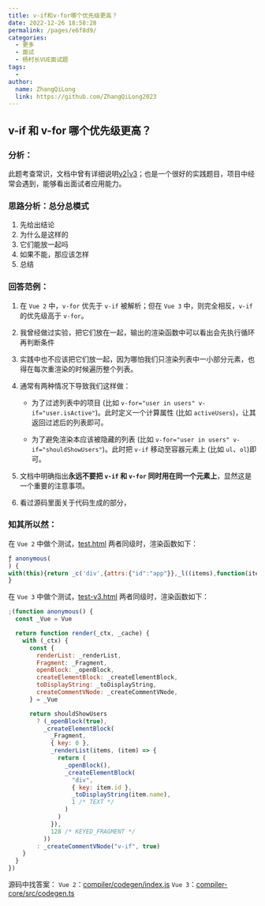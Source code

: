 ```yaml
---
title: v-if和v-for哪个优先级更高？
date: 2022-12-26 18:58:28
permalink: /pages/e6f8d9/
categories:
  - 更多
  - 面试
  - 杨村长VUE面试题
tags:
  -
author:
  name: ZhangQiLong
  link: https://github.com/ZhangQiLong2023
---
```


## v-if 和 v-for 哪个优先级更高？

### 分析：

此题考查常识，文档中曾有详细说明[v2](https://cn.vuejs.org/v2/style-guide/#%E9%81%BF%E5%85%8D-v-if-%E5%92%8C-v-for-%E7%94%A8%E5%9C%A8%E4%B8%80%E8%B5%B7%E5%BF%85%E8%A6%81)|[v3](https://vuejs.org/style-guide/rules-essential.html#avoid-v-if-with-v-for)；也是一个很好的实践题目，项目中经常会遇到，能够看出面试者应用能力。

### 思路分析：总分总模式

1. 先给出结论
2. 为什么是这样的
3. 它们能放一起吗
4. 如果不能，那应该怎样
5. 总结

### 回答范例：

1. 在 `Vue 2` 中，`v-for` 优先于 `v-if` 被解析；但在 `Vue 3` 中，则完全相反，`v-if` 的优先级高于 `v-for`。

2. 我曾经做过实验，把它们放在一起，输出的渲染函数中可以看出会先执行循环再判断条件

3. 实践中也不应该把它们放一起，因为哪怕我们只渲染列表中一小部分元素，也得在每次重渲染的时候遍历整个列表。

4. 通常有两种情况下导致我们这样做：

   - 为了过滤列表中的项目 (比如 `v-for="user in users" v-if="user.isActive"`)。此时定义一个计算属性 (比如 `activeUsers`)，让其返回过滤后的列表即可。

   - 为了避免渲染本应该被隐藏的列表 (比如 `v-for="user in users" v-if="shouldShowUsers"`)。此时把 `v-if` 移动至容器元素上 (比如 `ul`、`ol`)即可。

5. 文档中明确指出**永远不要把 `v-if` 和 `v-for` 同时用在同一个元素上**，显然这是一个重要的注意事项。

6. 看过源码里面关于代码生成的部分，

### 知其所以然：

在 `Vue 2` 中做个测试，[test.html](./test.html)
两者同级时，渲染函数如下：

```js
ƒ anonymous(
) {
with(this){return _c('div',{attrs:{"id":"app"}},_l((items),function(item){return (item.isActive)?_c('div',{key:item.id},[_v("\n      "+_s(item.name)+"\n    ")]):_e()}),0)}
}
```

在 `Vue 3` 中做个测试，[test-v3.html](./test-v3.html)
两者同级时，渲染函数如下：

```js
;(function anonymous() {
  const _Vue = Vue

  return function render(_ctx, _cache) {
    with (_ctx) {
      const {
        renderList: _renderList,
        Fragment: _Fragment,
        openBlock: _openBlock,
        createElementBlock: _createElementBlock,
        toDisplayString: _toDisplayString,
        createCommentVNode: _createCommentVNode,
      } = _Vue

      return shouldShowUsers
        ? (_openBlock(true),
          _createElementBlock(
            _Fragment,
            { key: 0 },
            _renderList(items, (item) => {
              return (
                _openBlock(),
                _createElementBlock(
                  "div",
                  { key: item.id },
                  _toDisplayString(item.name),
                  1 /* TEXT */
                )
              )
            }),
            128 /* KEYED_FRAGMENT */
          ))
        : _createCommentVNode("v-if", true)
    }
  }
})
```

源码中找答案：
`Vue 2`：[compiler/codegen/index.js](https://github1s.com/vuejs/vue/blob/dev/src/compiler/codegen/index.js#L65-L69)
`Vue 3`：[compiler-core/src/codegen.ts](https://github1s.com/vuejs/core/blob/main/packages/compiler-core/src/codegen.ts#L586-L587)
